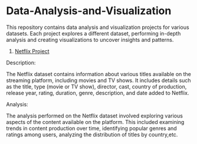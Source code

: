 # Data-Analysis-and-Visualization

This repository contains data analysis and visualization projects for various datasets. Each project explores a different dataset, performing in-depth analysis and creating visualizations to uncover insights and patterns.

1. [Netflix Project](https://github.com/Ishikakataria06/Data-Analysis-and-Visualization/blob/main/Netflix%20Analysis%20.ipynb)
   
Description:

The Netflix dataset contains information about various titles available on the streaming platform, including movies and TV shows. It includes details such as the title, type (movie or TV show), director, cast, country of production, release year, rating, duration, genre, description, and date added to Netflix.

Analysis:

The analysis performed on the Netflix dataset involved exploring various aspects of the content available on the platform. This included examining trends in content production over time, identifying popular genres and ratings among users, analyzing the distribution of titles by country,etc.
